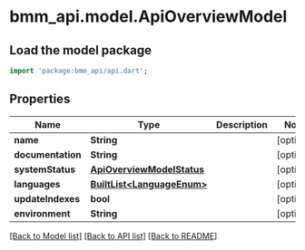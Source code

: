 # bmm_api.model.ApiOverviewModel

## Load the model package
```dart
import 'package:bmm_api/api.dart';
```

## Properties
Name | Type | Description | Notes
------------ | ------------- | ------------- | -------------
**name** | **String** |  | [optional] 
**documentation** | **String** |  | [optional] 
**systemStatus** | [**ApiOverviewModelStatus**](ApiOverviewModelStatus.md) |  | [optional] 
**languages** | [**BuiltList&lt;LanguageEnum&gt;**](LanguageEnum.md) |  | [optional] 
**updateIndexes** | **bool** |  | [optional] 
**environment** | **String** |  | [optional] 

[[Back to Model list]](../README.md#documentation-for-models) [[Back to API list]](../README.md#documentation-for-api-endpoints) [[Back to README]](../README.md)



